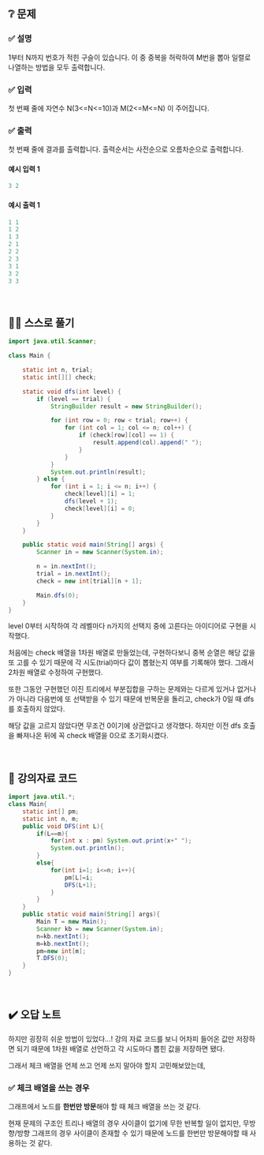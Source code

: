 ## ❔ 문제
### ✅ 설명
1부터 N까지 번호가 적힌 구슬이 있습니다. 이 중 중복을 허락하여 M번을 뽑아 일렬로 나열하는 방법을 모두 출력합니다.

### ✅ 입력
첫 번째 줄에 자연수 N(3<=N<=10)과 M(2<=M<=N) 이 주어집니다.

### ✅ 출력
첫 번째 줄에 결과를 출력합니다. 
출력순서는 사전순으로 오름차순으로 출력합니다.

#### 예시 입력 1
``` java
3 2
```

#### 예시 출력 1
``` java
1 1
1 2
1 3
2 1
2 2
2 3
3 1
3 2
3 3
```

<br>

## ✍🏻 스스로 풀기
``` java
import java.util.Scanner;

class Main {

    static int n, trial;
    static int[][] check;

    static void dfs(int level) {
        if (level == trial) {
            StringBuilder result = new StringBuilder();

            for (int row = 0; row < trial; row++) {
                for (int col = 1; col <= n; col++) {
                    if (check[row][col] == 1) {
                        result.append(col).append(" ");
                    }
                }
            }
            System.out.println(result);
        } else {
            for (int i = 1; i <= n; i++) {
                check[level][i] = 1;
                dfs(level + 1);
                check[level][i] = 0;
            }
        }
    }

    public static void main(String[] args) {
        Scanner in = new Scanner(System.in);

        n = in.nextInt();
        trial = in.nextInt();
        check = new int[trial][n + 1];

        Main.dfs(0);
    }
}
```

level 0부터 시작하여 각 레벨마다 n가지의 선택지 중에 고른다는 아이디어로 구현을 시작했다.

처음에는 check 배열을 1차원 배열로 만들었는데, 구현하다보니 중복 순열은 해당 값을 또 고를 수 있기 때문에 각 시도(trial)마다 값이 뽑혔는지 여부를 기록해야 했다. 그래서 2차원 배열로 수정하여 구현했다.

또한 그동안 구현했던 이진 트리에서 부분집합을 구하는 문제와는 다르게 있거나 없거나가 아니라 다음번에 또 선택받을 수 있기 때문에 반복문을 돌리고, check가 0일 때 dfs를 호출하지 않았다.

해당 값을 고르지 않았다면 무조건 0이기에 상관없다고 생각했다. 하지만 이전 dfs 호출을 빠져나온 뒤에 꼭 check 배열을 0으로 초기화시켰다.

<br>

## 📖 강의자료 코드

``` java
import java.util.*;
class Main{
	static int[] pm;
	static int n, m;
	public void DFS(int L){
		if(L==m){
			for(int x : pm) System.out.print(x+" ");
			System.out.println();
		}
		else{
			for(int i=1; i<=n; i++){
				pm[L]=i;
				DFS(L+1);
			}
		}
	}
	public static void main(String[] args){
		Main T = new Main();
		Scanner kb = new Scanner(System.in);
		n=kb.nextInt();
		m=kb.nextInt();
		pm=new int[m];
		T.DFS(0);
	}
}
```

<br>

## ✔️ 오답 노트

하지만 굉장히 쉬운 방법이 있었다...! 강의 자료 코드를 보니 어차피 들어온 값만 저장하면 되기 때문에 1차원 배열로 선언하고 각 시도마다 뽑힌 값을 저장하면 됐다.

그래서 체크 배열을 언제 쓰고 언제 쓰지 말아야 할지 고민해보았는데,

### ✅ 체크 배열을 쓰는 경우

그래프에서 노드를 **한번만 방문**해야 할 때 체크 배열을 쓰는 것 같다.

현재 문제의 구조인 트리나 배열의 경우 사이클이 없기에 무한 반복할 일이 없지만, 무방향/방향 그래프의 경우 사이클이 존재할 수 있기 때문에 노드를 한번만 방문해야할 때 사용하는 것 같다.
